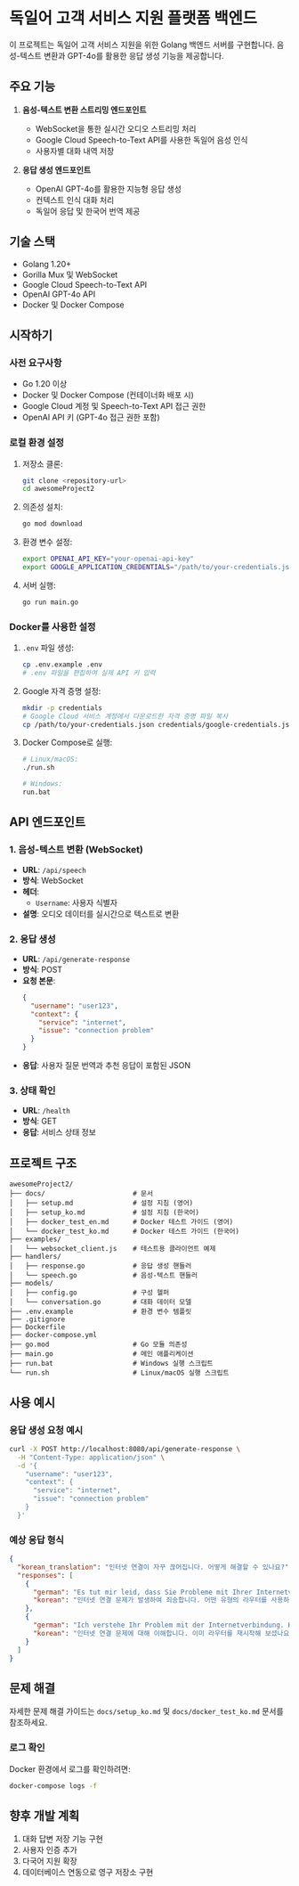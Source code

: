 # 독일어 고객 서비스 지원 플랫폼 백엔드

이 프로젝트는 독일어 고객 서비스 지원을 위한 Golang 백엔드 서버를 구현합니다. 음성-텍스트 변환과 GPT-4o를 활용한 응답 생성 기능을 제공합니다.

## 주요 기능

1. **음성-텍스트 변환 스트리밍 엔드포인트**
   - WebSocket을 통한 실시간 오디오 스트리밍 처리
   - Google Cloud Speech-to-Text API를 사용한 독일어 음성 인식
   - 사용자별 대화 내역 저장

2. **응답 생성 엔드포인트**
   - OpenAI GPT-4o를 활용한 지능형 응답 생성
   - 컨텍스트 인식 대화 처리
   - 독일어 응답 및 한국어 번역 제공

## 기술 스택

- Golang 1.20+
- Gorilla Mux 및 WebSocket
- Google Cloud Speech-to-Text API
- OpenAI GPT-4o API
- Docker 및 Docker Compose

## 시작하기

### 사전 요구사항

- Go 1.20 이상
- Docker 및 Docker Compose (컨테이너화 배포 시)
- Google Cloud 계정 및 Speech-to-Text API 접근 권한
- OpenAI API 키 (GPT-4o 접근 권한 포함)

### 로컬 환경 설정

1. 저장소 클론:
   ```bash
   git clone <repository-url>
   cd awesomeProject2
   ```

2. 의존성 설치:
   ```bash
   go mod download
   ```

3. 환경 변수 설정:
   ```bash
   export OPENAI_API_KEY="your-openai-api-key"
   export GOOGLE_APPLICATION_CREDENTIALS="/path/to/your-credentials.json"
   ```

4. 서버 실행:
   ```bash
   go run main.go
   ```

### Docker를 사용한 설정

1. `.env` 파일 생성:
   ```bash
   cp .env.example .env
   # .env 파일을 편집하여 실제 API 키 입력
   ```

2. Google 자격 증명 설정:
   ```bash
   mkdir -p credentials
   # Google Cloud 서비스 계정에서 다운로드한 자격 증명 파일 복사
   cp /path/to/your-credentials.json credentials/google-credentials.json
   ```

3. Docker Compose로 실행:
   ```bash
   # Linux/macOS:
   ./run.sh

   # Windows:
   run.bat
   ```

## API 엔드포인트

### 1. 음성-텍스트 변환 (WebSocket)

- **URL**: `/api/speech`
- **방식**: WebSocket
- **헤더**: 
  - `Username`: 사용자 식별자
- **설명**: 오디오 데이터를 실시간으로 텍스트로 변환

### 2. 응답 생성

- **URL**: `/api/generate-response`
- **방식**: POST
- **요청 본문**:
  ```json
  {
    "username": "user123",
    "context": {
      "service": "internet",
      "issue": "connection problem"
    }
  }
  ```
- **응답**: 사용자 질문 번역과 추천 응답이 포함된 JSON

### 3. 상태 확인

- **URL**: `/health`
- **방식**: GET
- **응답**: 서비스 상태 정보

## 프로젝트 구조

```
awesomeProject2/
├── docs/                      # 문서
│   ├── setup.md               # 설정 지침 (영어)
│   ├── setup_ko.md            # 설정 지침 (한국어)
│   ├── docker_test_en.md      # Docker 테스트 가이드 (영어)
│   └── docker_test_ko.md      # Docker 테스트 가이드 (한국어)
├── examples/
│   └── websocket_client.js    # 테스트용 클라이언트 예제
├── handlers/
│   ├── response.go            # 응답 생성 핸들러
│   └── speech.go              # 음성-텍스트 핸들러
├── models/
│   ├── config.go              # 구성 헬퍼
│   └── conversation.go        # 대화 데이터 모델
├── .env.example               # 환경 변수 템플릿
├── .gitignore
├── Dockerfile
├── docker-compose.yml
├── go.mod                     # Go 모듈 의존성
├── main.go                    # 메인 애플리케이션
├── run.bat                    # Windows 실행 스크립트
└── run.sh                     # Linux/macOS 실행 스크립트
```

## 사용 예시

### 응답 생성 요청 예시

```bash
curl -X POST http://localhost:8080/api/generate-response \
  -H "Content-Type: application/json" \
  -d '{
    "username": "user123",
    "context": {
      "service": "internet",
      "issue": "connection problem"
    }
  }'
```

### 예상 응답 형식

```json
{
  "korean_translation": "인터넷 연결이 자꾸 끊어집니다. 어떻게 해결할 수 있나요?",
  "responses": [
    {
      "german": "Es tut mir leid, dass Sie Probleme mit Ihrer Internetverbindung haben. Können Sie mir bitte sagen, welchen Router-Typ Sie verwenden und wann das Problem begonnen hat?",
      "korean": "인터넷 연결 문제가 발생하여 죄송합니다. 어떤 유형의 라우터를 사용하고 계신지, 언제부터 문제가 시작되었는지 알려주시겠어요?"
    },
    {
      "german": "Ich verstehe Ihr Problem mit der Internetverbindung. Haben Sie bereits versucht, Ihren Router neu zu starten? Falls nicht, empfehle ich, den Router für etwa 30 Sekunden vom Strom zu trennen und dann wieder anzuschließen.",
      "korean": "인터넷 연결 문제에 대해 이해합니다. 이미 라우터를 재시작해 보셨나요? 그렇지 않다면, 라우터의 전원을 약 30초 동안 분리한 후 다시 연결해 보시는 것을 권장합니다."
    }
  ]
}
```

## 문제 해결

자세한 문제 해결 가이드는 `docs/setup_ko.md` 및 `docs/docker_test_ko.md` 문서를 참조하세요.

### 로그 확인

Docker 환경에서 로그를 확인하려면:
```bash
docker-compose logs -f
```

## 향후 개발 계획

1. 대화 답변 저장 기능 구현
2. 사용자 인증 추가
3. 다국어 지원 확장
4. 데이터베이스 연동으로 영구 저장소 구현
